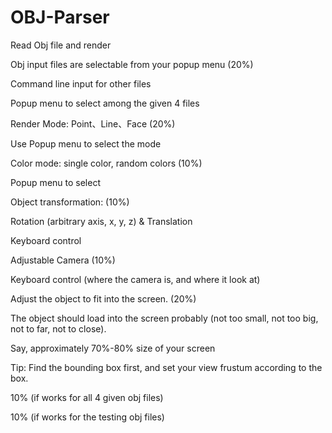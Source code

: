 # OBJ-Parser

Read Obj file and render

Obj input files are selectable from your popup menu (20%)

  Command line input for other files
  
  Popup menu to select among the given 4 files
  
 
Render Mode: Point、Line、Face (20%)

  Use Popup menu to select the mode
  
Color mode: single color, random colors (10%)

  Popup menu to select
  
Object transformation: (10%)

  Rotation (arbitrary axis, x, y, z) & Translation
  
  Keyboard control
  
Adjustable Camera (10%)

  Keyboard control (where the camera is, and where it look at)
  
 Adjust the object to fit into the screen. (20%)

   The object should load into the screen probably (not too small,
not too big, not to far, not to close).

  Say, approximately 70%-80% size of your screen
  
  Tip: Find the bounding box first, and set your view frustum according
to the box.

10% (if works for all 4 given obj files)

10% (if works for the testing obj files)

